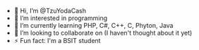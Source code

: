 - 👋 Hi, I’m @TzuYodaCash
- 👀 I’m interested in programming
- 🌱 I’m currently learning PHP, C#, C++, C, Phyton, Java
- 💞️ I’m looking to collaborate on (I haven't thought about it yet)
- ⚡ Fun fact: I'm a BSIT student

<!---
TzuYodaCash/TzuYodaCash is a ✨ special ✨ repository because its `README.md` (this file) appears on your GitHub profile.
You can click the Preview link to take a look at your changes.
--->
